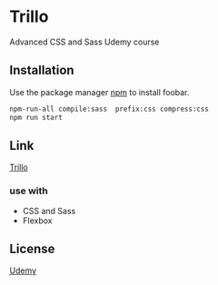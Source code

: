





# Trillo

Advanced CSS and Sass Udemy course 


## Installation

Use the package manager [npm](https://pip.pypa.io/en/stable/) to install foobar.

```bash
npm-run-all compile:sass  prefix:css compress:css
npm run start
```

## Link

[Trillo](https://admiring-neumann-dbabd9.netlify.app)


### use with

* CSS and Sass
* Flexbox

## License
[Udemy](https://www.udemy.com/course/advanced-css-and-sass/)
